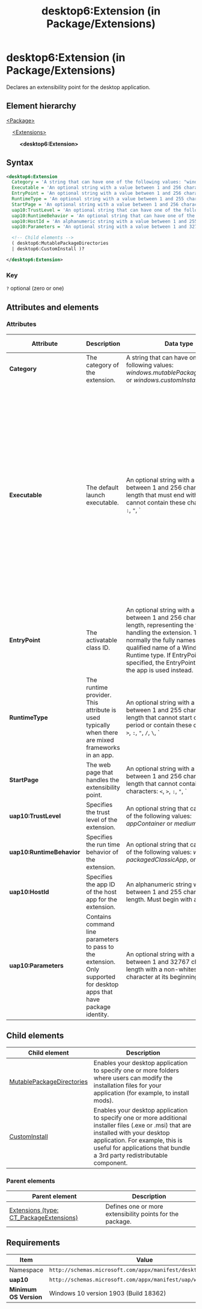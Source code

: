 ﻿---
title: desktop6:Extension (in Package/Extensions)
description: Declares an extensibility point for the app (in Package/Extensions; desktop6:Extension).
ms.date: 04/19/2019
ms.topic: reference
keywords: windows 10, uwp, schema, manifest, desktop, extension 
ms.custom: 19H1
---

# desktop6:Extension (in Package/Extensions)

Declares an extensibility point for the desktop application.

## Element hierarchy

[\<Package\>](element-package.md)

&nbsp;&nbsp;&nbsp;&nbsp;[\<Extensions\>](element-extensions.md)

&nbsp;&nbsp;&nbsp;&nbsp; &nbsp;&nbsp;&nbsp;&nbsp;**\<desktop6:Extension\>**

## Syntax

``` xml
<desktop6:Extension
  Category = 'A string that can have one of the following values: "windows.mutablePackageDirectories" or "windows.customInstall".'
  Executable = 'An optional string with a value between 1 and 256 characters in length that must end with ".exe" and cannot contain these characters: <, >, :, ", |, ?, or *. It specifies the default executable for the extension. If not specified, the executable defined for the app is used.  If specified, the EntryPoint property is also used. If that EntryPoint property isnt specified, the EntryPoint defined for the app is used.'
  EntryPoint = 'An optional string with a value between 1 and 256 characters in length, representing the  task handling the extension. This is normally the fully namespace-qualified name of a Windows Runtime type. If EntryPoint is not specified, the EntryPoint defined for the app is used instead.'
  RuntimeType = 'An optional string with a value between 1 and 255 characters in length that cannot start or end with a period or contain these characters: <, >, :, ", /, \, |, ?, or *.'
  StartPage = 'An optional string with a value between 1 and 256 characters in length that cannot contain these characters: <, >, :, ", |, ?, or *.'
  uap10:TrustLevel = 'An optional string that can have one of the following values: "appContainer" or "mediumIL".'
  uap10:RuntimeBehavior = 'An optional string that can have one of the following values: "windowsApp", "packagedClassicApp", or "win32App".'
  uap10:HostId = 'An alphanumeric string with a value between 1 and 255 characters in length. Must begin with a letter.'
  uap10:Parameters = 'An optional string with a value between 1 and 32767 characters in length with a non-whitespace character at its beginning and end.' >

  <!-- Child elements -->
  ( desktop6:MutablePackageDirectories
  | desktop6:CustomInstall )?

</desktop6:Extension>
```

### Key

`?` optional (zero or one)

## Attributes and elements

### Attributes

| Attribute | Description | Data type | Required | Default value |
|-|-|-|-|-|
| **Category** | The category of the extension. | A string that can have one of the following values: *windows.mutablePackageDirectories* or *windows.customInstall*. | Yes |  |
| **Executable** | The default launch executable. | An optional string with a value between 1 and 256 characters in length that must end with `.exe` and cannot contain these characters: `<`, `>`, `:`, `"`, `|`, `?`, or `*`. It specifies the default executable for the extension. If not specified, the executable defined for the app is used.  If specified, the EntryPoint property is also used. If that EntryPoint property isnt specified, the EntryPoint defined for the app is used. | No |  |
| **EntryPoint** | The activatable class ID. | An optional string with a value between 1 and 256 characters in length, representing the  task handling the extension. This is normally the fully namespace-qualified name of a Windows Runtime type. If EntryPoint is not specified, the EntryPoint defined for the app is used instead. | No |  |
| **RuntimeType** | The runtime provider. This attribute is used typically when there are mixed frameworks in an app. | An optional string with a value between 1 and 255 characters in length that cannot start or end with a period or contain these characters: `<`, `>`, `:`, `"`, `/`, `\`, `|`, `?`, or `*`. | No |  |
| **StartPage** | The web page that handles the extensibility point. | An optional string with a value between 1 and 256 characters in length that cannot contain these characters: `<`, `>`, `:`, `"`, `|`, `?`, or `*`. | No |  |
| **uap10:TrustLevel** | Specifies the trust level of the extension. | An optional string that can have one of the following values: *appContainer* or *mediumIL*. | No |  |
| **uap10:RuntimeBehavior** | Specifies the run time behavior of the extension. | An optional string that can have one of the following values: *windowsApp*, *packagedClassicApp*, or *win32App*. | No |  |
| **uap10:HostId** | Specifies the app ID of the host app for the extension. | An alphanumeric string with a value between 1 and 255 characters in length. Must begin with a letter. | No |  |
| **uap10:Parameters** | Contains command line parameters to pass to the extension. Only supported for desktop apps that have package identity. | An optional string with a value between 1 and 32767 characters in length with a non-whitespace character at its beginning and end. | No |  |

## Child elements

| Child element | Description |
|---------------|-------------|
| [MutablePackageDirectories](element-desktop6-mutablepackagedirectories.md) | Enables your desktop application to specify one or more folders where users can modify the installation files for your application (for example, to install mods). |  
| [CustomInstall](element-desktop6-custominstall.md) | Enables your desktop application to specify one or more additional installer files (.exe or .msi) that are installed with your desktop application. For example, this is useful for applications that bundle a 3rd party redistributable component. |

### Parent elements

| Parent element | Description |
|---------------|-------------|
| [Extensions (type: CT_PackageExtensions)](element-extensions.md) | Defines one or more extensibility points for the package. |  

## Requirements

| Item  | Value  |
|--|--|
| Namespace | `http://schemas.microsoft.com/appx/manifest/desktop/windows10/6` |
| **uap10** | `http://schemas.microsoft.com/appx/manifest/uap/windows10/10` |
| **Minimum OS Version** | Windows 10 version 1903 (Build 18362) |
